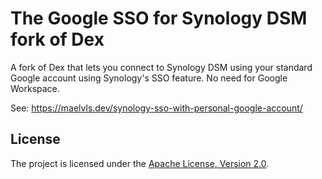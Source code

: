# The Google SSO for Synology DSM fork of Dex

A fork of Dex that lets you connect to Synology DSM using your standard Google
account using Synology's SSO feature. No need for Google Workspace.

See: <https://maelvls.dev/synology-sso-with-personal-google-account/>

## License

The project is licensed under the [Apache License, Version 2.0](LICENSE).
